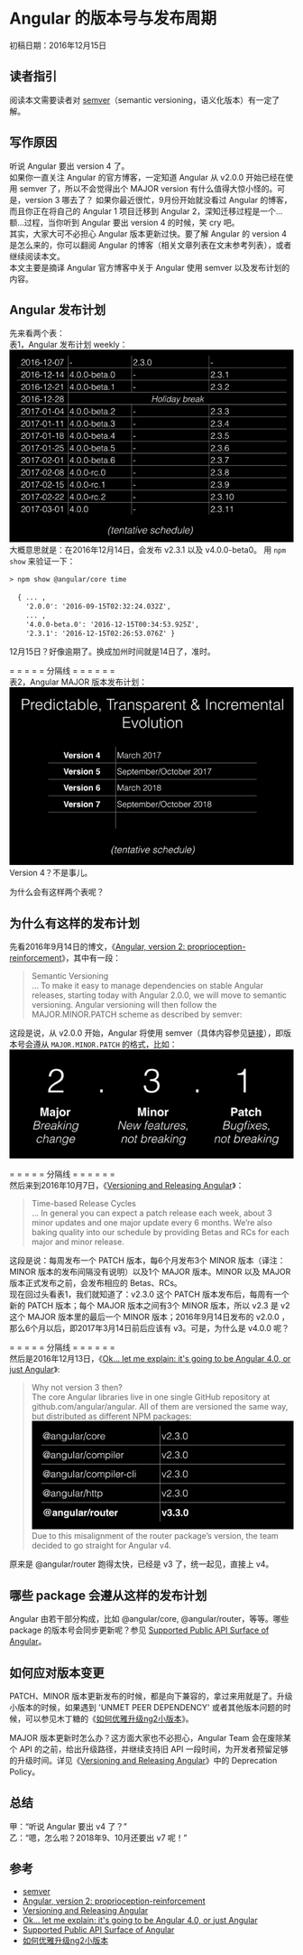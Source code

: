 # Angular 的版本号与发布周期

初稿日期：2016年12月15日

## 读者指引
阅读本文需要读者对 [semver][]（semantic versioning，语义化版本）有一定了解。

## 写作原因
听说 Angular 要出 version 4 了。  
如果你一直关注 Angular 的官方博客，一定知道 Angular 从 v2.0.0 开始已经在使用 semver 了，所以不会觉得出个 MAJOR version 有什么值得大惊小怪的。可是，version 3 哪去了？
如果你最近很忙，9月份开始就没看过 Angular 的博客，而且你正在将自己的 Angular 1 项目迁移到 Angular 2，深知迁移过程是一个...额...过程，当你听到 Angular 要出 version 4 的时候，笑 cry 吧。  
其实，大家大可不必担心 Angular 版本更新过快。要了解 Angular 的 version 4 是怎么来的，你可以翻阅 Angular 的博客（相关文章列表在文末参考列表），或者继续阅读本文。  
本文主要是摘译 Angular 官方博客中关于 Angular 使用 semver 以及发布计划的内容。

## Angular 发布计划
先来看两个表：  
表1，Angular 发布计划 weekly：  
![angular4-tentativeschedule](./angular4-tentativeschedule.png)   
大概意思就是：在2016年12月14日，会发布 v2.3.1 以及 v4.0.0-beta0。
用 `npm show` 来验证一下：
```
> npm show @angular/core time

  { ... ,
    '2.0.0': '2016-09-15T02:32:24.032Z',
    ... ,
    '4.0.0-beta.0': '2016-12-15T00:34:53.925Z',
    '2.3.1': '2016-12-15T02:26:53.076Z' }
```
12月15日？好像逾期了。换成加州时间就是14日了，准时。  

= = = = = 分隔线 = = = = = =  
表2，Angular MAJOR 版本发布计划：  
![angular-releases](./angular-releases.png)   
Version 4？不是事儿。 

为什么会有这样两个表呢？

## 为什么有这样的发布计划
先看2016年9月14日的博文，《[Angular, version 2: proprioception-reinforcement][]》，其中有一段：
> Semantic Versioning  
... To make it easy to manage dependencies on stable Angular releases, starting today with Angular 2.0.0, we will move to semantic versioning.  Angular versioning will then follow the MAJOR.MINOR.PATCH scheme as described by semver:

这段是说，从 v2.0.0 开始，Angular 将使用 semver（具体内容参见[链接][semver]），即版本号会遵从 `MAJOR.MINOR.PATCH` 的格式，比如：  
![semver](./semver.png)   

= = = = = 分隔线 = = = = = =  
然后来到2016年10月7日，《[Versioning and Releasing Angular][]》：
> Time-based Release Cycles  
... In general you can expect a patch release each week, about 3 minor updates and one major update every 6 months. We’re also baking quality into our schedule by providing Betas and RCs for each major and minor release.  

这段是说：每周发布一个 PATCH 版本，每6个月发布3个 MINOR 版本（译注：MINOR 版本的发布间隔没有说明）以及1个 MAJOR 版本。MINOR 以及 MAJOR 版本正式发布之前，会发布相应的 Betas、RCs。  
现在回过头看表1，我们就知道了：v2.3.0 这个 PATCH 版本发布后，每周有一个新的 PATCH 版本；每个 MAJOR 版本之间有3个 MINOR 版本，所以 v2.3 是 v2 这个 MAJOR 版本里的最后一个 MINOR 版本；2016年9月14日发布的 v2.0.0 ，那么6个月以后，即2017年3月14日前后应该有 v3。可是，为什么是 v4.0.0 呢？

= = = = = 分隔线 = = = = = =  
然后是2016年12月13日，《[Ok... let me explain: it's going to be Angular 4.0, or just Angular][]》:  
> Why not version 3 then?  
The core Angular libraries live in one single GitHub repository at github.com/angular/angular. All of them are versioned the same way, but distributed as different NPM packages:  
![angular2-versions](./angular2-versions.png)    
Due to this misalignment of the router package’s version, the team decided to go straight for Angular v4.

原来是 @angular/router 跑得太快，已经是 v3 了，统一起见，直接上 v4。  

## 哪些 package 会遵从这样的发布计划
Angular 由若干部分构成，比如 @angular/core, @angular/router，等等。哪些 package 的版本号会同步更新呢？参见 [Supported Public API Surface of Angular][]。  

## 如何应对版本变更
PATCH、MINOR 版本更新发布的时候，都是向下兼容的，拿过来用就是了。升级小版本的时候，如果遇到 'UNMET PEER DEPENDENCY' 或者其他版本问题的时候，可以参见木丁糖的《[如何优雅升级ng2小版本][]》。  

MAJOR 版本更新时怎么办？这方面大家也不必担心，Angular Team 会在废除某个 API 的之前，给出升级路径，并继续支持旧 API 一段时间，为开发者预留足够的升级时间。详见《[Versioning and Releasing Angular][]》中的 Deprecation Policy。

## 总结
甲：“听说 Angular 要出 v4 了？”  
乙：“嗯，怎么啦？2018年9、10月还要出 v7 呢！”

## 参考
- [semver][]
- [Angular, version 2: proprioception-reinforcement][]
- [Versioning and Releasing Angular][]
- [Ok... let me explain: it's going to be Angular 4.0, or just Angular][]
- [Supported Public API Surface of Angular][]
- [如何优雅升级ng2小版本][]

[semver]: (http://semver.org/lang/zh-CN/)
[Angular, version 2: proprioception-reinforcement]: (angularjs.blogspot.com/2016/09/angular2-final.html)
[Versioning and Releasing Angular]: (http://angularjs.blogspot.com/2016/10/versioning-and-releasing-angular.html)
[Ok... let me explain: it's going to be Angular 4.0, or just Angular]: (http://angularjs.blogspot.com/2016/12/ok-let-me-explain-its-going-to-be.html)
[Supported Public API Surface of Angular]: (https://github.com/angular/angular/blob/master/docs/PUBLIC_API.md)
[如何优雅升级ng2小版本]: (https://wx.angular.cn/library/article/%E5%A6%82%E4%BD%95%E4%BC%98%E9%9B%85%E5%8D%87%E7%BA%A7ng2%E5%B0%8F%E7%89%88%E6%9C%AC)
